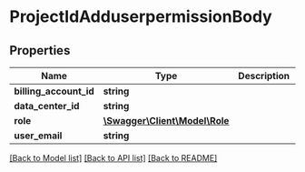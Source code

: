 # ProjectIdAdduserpermissionBody

## Properties
Name | Type | Description | Notes
------------ | ------------- | ------------- | -------------
**billing_account_id** | **string** |  | [optional] 
**data_center_id** | **string** |  | [optional] 
**role** | [**\Swagger\Client\Model\Role**](Role.md) |  | 
**user_email** | **string** |  | 

[[Back to Model list]](../../README.md#documentation-for-models) [[Back to API list]](../../README.md#documentation-for-api-endpoints) [[Back to README]](../../README.md)

